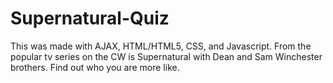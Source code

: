 # Supernatural-Quiz
This was made with AJAX, HTML/HTML5, CSS, and Javascript. From the popular tv series on the CW is Supernatural with Dean and Sam Winchester brothers. Find out who you are more like. 
